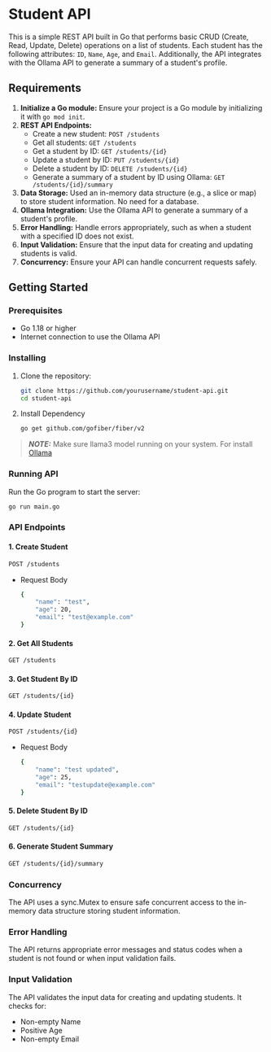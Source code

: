 # Student API

This is a simple REST API built in Go that performs basic CRUD (Create, Read, Update, Delete) operations on a list of students. Each student has the following attributes: `ID`, `Name`, `Age`, and `Email`. Additionally, the API integrates with the Ollama API to generate a summary of a student's profile.

## Requirements

1. **Initialize a Go module:** Ensure your project is a Go module by initializing it with `go mod init`.
2. **REST API Endpoints:**
   - Create a new student: `POST /students`
   - Get all students: `GET /students`
   - Get a student by ID: `GET /students/{id}`
   - Update a student by ID: `PUT /students/{id}`
   - Delete a student by ID: `DELETE /students/{id}`
   - Generate a summary of a student by ID using Ollama: `GET /students/{id}/summary`
3. **Data Storage:** Used an in-memory data structure (e.g., a slice or map) to store student information. No need for a database.
4. **Ollama Integration:** Use the Ollama API to generate a summary of a student's profile.
5. **Error Handling:** Handle errors appropriately, such as when a student with a specified ID does not exist.
6. **Input Validation:** Ensure that the input data for creating and updating students is valid.
7. **Concurrency:** Ensure your API can handle concurrent requests safely.

## Getting Started

### Prerequisites

- Go 1.18 or higher
- Internet connection to use the Ollama API

### Installing

1. Clone the repository:

   ```sh
   git clone https://github.com/yourusername/student-api.git
   cd student-api
   ```

2. Install Dependency

    ```sh
   go get github.com/gofiber/fiber/v2
   ```

> **_NOTE:_** Make sure llama3 model running on your system. For install [Ollama]()


### Running API

Run the Go program to start the server:

```sh
go run main.go
```

### API Endpoints

#### 1. Create Student

```sh
POST /students
```

- Request Body

    ```sh
    {
        "name": "test",
        "age": 20,
        "email": "test@example.com"
    }
    ```

#### 2. Get All Students

```sh
GET /students
```

#### 3. Get Student By ID

```sh
GET /students/{id}
```

#### 4. Update Student

```sh
POST /students/{id}
```

- Request Body

    ```sh
    {
        "name": "test updated",
        "age": 25,
        "email": "testupdate@example.com"
    }
    ```

#### 5. Delete Student By ID

```sh
GET /students/{id}
```

#### 6. Generate Student Summary

```sh
GET /students/{id}/summary
```


### Concurrency

The API uses a sync.Mutex to ensure safe concurrent access to the in-memory data structure storing student information.

### Error Handling

The API returns appropriate error messages and status codes when a student is not found or when input validation fails.

### Input Validation

The API validates the input data for creating and updating students. It checks for:

- Non-empty Name
- Positive Age
- Non-empty Email